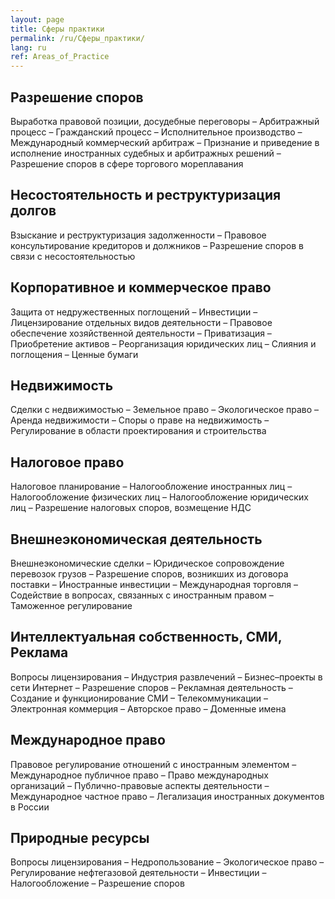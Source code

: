 ```yaml
---
layout: page
title: Сферы практики
permalink: /ru/Сферы_практики/
lang: ru
ref: Areas_of_Practice
---
```

## Разрешение споров

Выработка правовой позиции, досудебные переговоры – Арбитражный процесс – Гражданский процесс – Исполнительное производство – Международный коммерческий арбитраж – Признание и приведение в исполнение иностранных судебных и арбитражных решений – Разрешение споров в сфере торгового мореплавания

## Несостоятельность и реструктуризация долгов

Взыскание и реструктуризация задолженности – Правовое консультирование кредиторов и должников – Разрешение споров в связи с несостоятельностью

## Корпоративное и коммерческое право

Защита от недружественных поглощений – Инвестиции – Лицензирование отдельных видов деятельности – Правовое обеспечение хозяйственной деятельности – Приватизация – Приобретение активов – Реорганизация юридических лиц – Слияния и поглощения – Ценные бумаги

## Недвижимость

Сделки с недвижимостью – Земельное право – Экологическое право – Аренда недвижимости – Споры о праве на недвижимость – Регулирование в области проектирования и строительства

## Налоговое право

Налоговое планирование – Налогообложение иностранных лиц – Налогообложение физических лиц – Налогообложение юридических лиц – Разрешение налоговых споров, возмещение НДС

## Внешнеэкономическая деятельность

Внешнеэкономические сделки – Юридическое сопровождение перевозок грузов – Разрешение споров, возникших из договора поставки – Иностранные инвестиции – Международная торговля – Содействие в вопросах, связанных с иностранным правом – Таможенное регулирование

## Интеллектуальная собственность, СМИ, Реклама

Вопросы лицензирования – Индустрия развлечений – Бизнес–проекты в сети Интернет – Разрешение споров – Рекламная деятельность – Создание и функционирование СМИ – Телекоммуникации – Электронная коммерция – Авторское право – Доменные имена

## Международное право

Правовое регулирование отношений с иностранным элементом – Международное публичное право – Право международных организаций – Публично-правовые аспекты деятельности – Международное частное право – Легализация иностранных документов в России

## Природные ресурсы

Вопросы лицензирования – Недропользование – Экологическое право – Регулирование нефтегазовой деятельности – Инвестиции – Налогообложение – Разрешение споров
